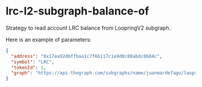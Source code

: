 # lrc-l2-subgraph-balance-of

Strategy to read account LRC balance from LoopringV2 subgraph.

Here is an example of parameters:

```json
{
  "address": "0x17ea92d6ffbaa1c7f6b117c1e9d0c88abdc8b84c",
  "symbol": "LRC",
  "tokenId": 1,
  "graph": "https://api.thegraph.com/subgraphs/name/juanmardefago/loopring36"
}
```
